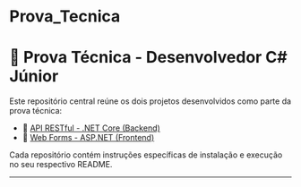 # Prova_Tecnica

# 🧪 Prova Técnica - Desenvolvedor C# Júnior

Este repositório central reúne os dois projetos desenvolvidos como parte da prova técnica:

- 🔗 [API RESTful - .NET Core (Backend)](https://github.com/GabrielDPimentel/ProvaTecnica)
- 🔗 [Web Forms - ASP.NET (Frontend)](https://github.com/GabrielDPimentel/WebFormsFuncionario)

Cada repositório contém instruções específicas de instalação e execução no seu respectivo README.

---
